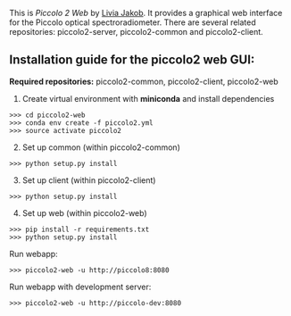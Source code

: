 This is *Piccolo 2 Web* by [Livia Jakob](https://bitbucket.org/liviaj/). It provides a graphical web interface for the Piccolo optical spectroradiometer. There are several related repositories: piccolo2-server, piccolo2-common and piccolo2-client.


## Installation guide for the piccolo2 web GUI:
**Required repositories:** piccolo2-common, piccolo2-client, piccolo2-web

1. Create virtual environment with **miniconda** and install dependencies
```
>>> cd piccolo2-web
>>> conda env create -f piccolo2.yml
>>> source activate piccolo2
```

2. Set up common (within piccolo2-common)
```
>>> python setup.py install
```

3. Set up client (within piccolo2-client)
```
>>> python setup.py install
```
4. Set up web (within piccolo2-web)
```
>>> pip install -r requirements.txt
>>> python setup.py install
```

Run webapp:
```
>>> piccolo2-web -u http://piccolo8:8080
```
Run webapp with development server:
```
>>> piccolo2-web -u http://piccolo-dev:8080
```